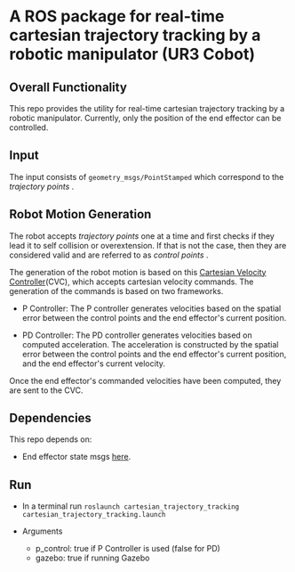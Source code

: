# A ROS package for real-time cartesian trajectory tracking by a robotic manipulator (UR3 Cobot)

## Overall Functionality
This repo provides the utility for real-time cartesian trajectory tracking by a robotic manipulator. Currently, only the position of the end effector can be controlled.

## Input 
The input consists of `geometry_msgs/PointStamped` which correspond to the <em> trajectory points </em>.

## Robot Motion Generation
The robot accepts <em> trajectory points </em> one at a time and first checks if they lead it to self collision or overextension. If that is not the case, then they are considered valid and are referred to as <em> control points </em>.

The generation of the robot motion is based on this [Cartesian Velocity Controller](https://github.com/ThanasisTs/manos_control)(CVC), which accepts cartesian velocity commands. The generation of the commands is based on two frameworks. 

* P Controller: The P controller generates velocities based on the spatial error between the control points and the end effector's current position.

* PD Controller: The PD controller generates velocities based on computed acceleration. The acceleration is constructed by the spatial error between the control points and the end effector's current position, and the end effector's current velocity.

Once the end effector's commanded velocities have been computed, they are sent to the CVC.
 
## Dependencies 
This repo depends on:
* End effector state msgs [here](https://github.com/Roboskel_Manipulation/trajectory_execution_pkg/tree/master/trajectory_execution_msgs).

## Run 
* In a terminal run `roslaunch cartesian_trajectory_tracking cartesian_trajectory_tracking.launch`

* Arguments
   * p_control: true if P Controller is used (false for PD)
   * gazebo: true if running Gazebo
